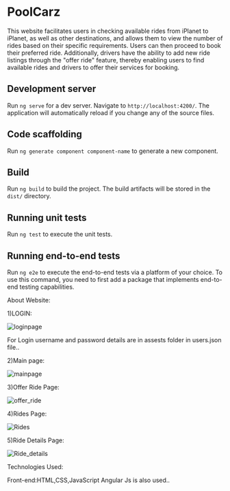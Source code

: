 # PoolCarz


This website facilitates users in checking available rides from iPlanet to iPlanet, as well as other destinations, and allows them to view the number of rides based on their specific requirements. Users can then proceed to book their preferred ride. Additionally, drivers have the ability to add new ride listings through the "offer ride" feature, thereby enabling users to find available rides and drivers to offer their services for booking.

## Development server

Run `ng serve` for a dev server. Navigate to `http://localhost:4200/`. The application will automatically reload if you change any of the source files.

## Code scaffolding

Run `ng generate component component-name` to generate a new component.

## Build

Run `ng build` to build the project. The build artifacts will be stored in the `dist/` directory.

## Running unit tests

Run `ng test` to execute the unit tests.

## Running end-to-end tests

Run `ng e2e` to execute the end-to-end tests via a platform of your choice. To use this command, you need to first add a package that implements end-to-end testing capabilities.

About Website:

1)LOGIN:

![loginpage](https://github.com/DivyaVaishnaviVenkatesh/PoolCarz-Ride-Website/assets/123964776/61b2b825-5a71-41b0-9ddc-dc3d2d2ada70)

For Login username and password details are in assests folder in users.json file..

2)Main page:

![mainpage](https://github.com/DivyaVaishnaviVenkatesh/PoolCarz-Ride-Website/assets/123964776/ac6fd7fa-83eb-47f9-97e1-50e20a67a8b2)

3)Offer Ride Page:

![offer_ride](https://github.com/DivyaVaishnaviVenkatesh/PoolCarz-Ride-Website/assets/123964776/a1a96213-b64e-4b7b-aa45-a84015290d96)

4)Rides Page:

![Rides](https://github.com/DivyaVaishnaviVenkatesh/PoolCarz-Ride-Website/assets/123964776/11d6442c-639f-4ba0-baf7-214f2d2c141f)

5)Ride Details Page:

![Ride_details](https://github.com/DivyaVaishnaviVenkatesh/PoolCarz-Ride-Website/assets/123964776/5a66da00-b491-475d-ab06-2bd00eb0028b)

Technologies Used:

Front-end:HTML,CSS,JavaScript
Angular Js is also used..






